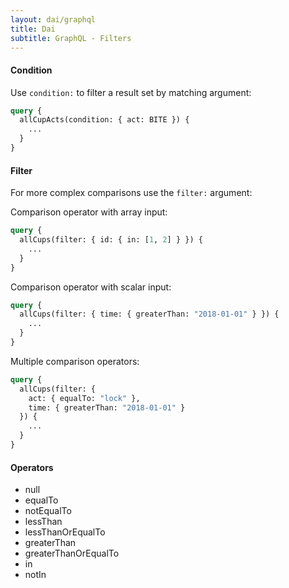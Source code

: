 ```yaml
---
layout: dai/graphql
title: Dai
subtitle: GraphQL - Filters
---
```


#### Condition

Use `condition:` to filter a result set by matching argument:


```graphql
query {
  allCupActs(condition: { act: BITE }) {
    ...
  }
}
```

#### Filter

For more complex comparisons use the `filter:` argument:

Comparison operator with array input:

```graphql
query {
  allCups(filter: { id: { in: [1, 2] } }) {
    ...
  }
}
```

Comparison operator with scalar input:

```graphql
query {
  allCups(filter: { time: { greaterThan: "2018-01-01" } }) {
    ...
  }
}
```

Multiple comparison operators:

```graphql
query {
  allCups(filter: {
    act: { equalTo: "lock" },
    time: { greaterThan: "2018-01-01" }
  }) {
    ...
  }
}
```

#### Operators

- null
- equalTo
- notEqualTo
- lessThan
- lessThanOrEqualTo
- greaterThan
- greaterThanOrEqualTo
- in
- notIn
